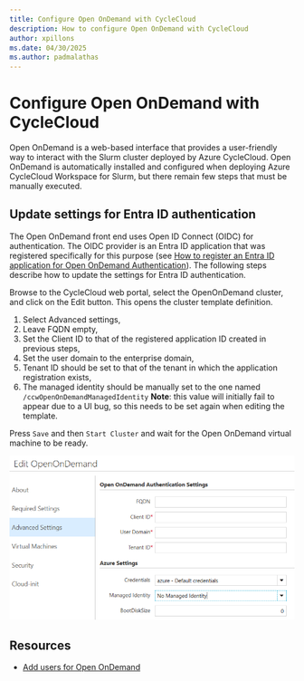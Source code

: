 ```yaml
---
title: Configure Open OnDemand with CycleCloud
description: How to configure Open OnDemand with CycleCloud
author: xpillons
ms.date: 04/30/2025
ms.author: padmalathas
---
```


# Configure Open OnDemand with CycleCloud
Open OnDemand is a web-based interface that provides a user-friendly way to interact with the Slurm cluster deployed by Azure CycleCloud. Open OnDemand is automatically installed and configured when deploying Azure CycleCloud Workspace for Slurm, but there remain few steps that must be manually executed.

## Update settings for Entra ID authentication
The Open OnDemand front end uses Open ID Connect (OIDC) for authentication. The OIDC provider is an Entra ID application that was registered specifically for this purpose (see [How to register an Entra ID application for Open OnDemand Authentication](./register-entra-id-app.md)). The following steps describe how to update the settings for Entra ID authentication.

Browse to the CycleCloud web portal, select the OpenOnDemand cluster, and click on the Edit button. This opens the cluster template definition. 
1. Select Advanced settings,
1. Leave FQDN empty,
1. Set the Client ID to that of the registered application ID created in previous steps,
1. Set the user domain to the enterprise domain,
1. Tenant ID should be set to that of the tenant in which the application registration exists,
1. The managed identity should be manually set to the one named `/ccwOpenOnDemandManagedIdentity` **Note**: this value will initially fail to appear due to a UI bug, so this needs to be set again when editing the template.
 
Press `Save` and then `Start Cluster` and wait for the Open OnDemand virtual machine to be ready.

![Screenshot of Open OnDemand cluster configuration](../../images/ccws/ood-advanced-settings.png)

## Resources
* [Add users for Open OnDemand](./ood-add-users.md)